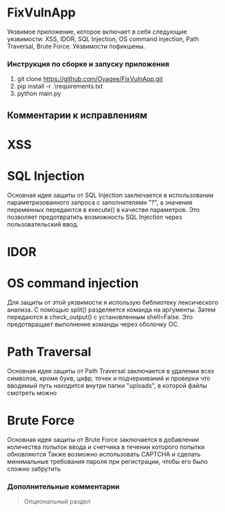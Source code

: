 # FixVulnApp
Уязвимое приложение, которое включает в себя следующие уязвимости: XSS, IDOR, SQL Injection, OS command injection, Path Traversal, Brute Force. Уязвимости пофикшены.

### Инструкция по сборке и запуску приложения
1. git clone https://github.com/Oyagee/FixVulnApp.git
2. pip install -r .\requirements.txt
3. python main.py

## Комментарии к исправлениям

# XSS

# SQL Injection

Основная идея защиты от SQL Injection заключается в использовании параметризованного запроса с заполнителями "?", а значения переменных передаются в execute() в качестве параметров. Это позволяет предотвратить возможность SQL Injection через пользовательский ввод.

# IDOR

# OS command injection

Для защиты от этой уязвимости я использую библиотеку лексического анализа.
С помощью split() разделяется команда на аргументы. Затем передаются в check_output() с установленным shell=False.
Это предотвращает выполнение команды через оболочку ОС.

# Path Traversal
Основная идея защиты от Path Traversal заключается в удалении всех символов, кроме букв, цифр, точек и подчеркиваний и проверки что вводимый путь находится внутри папки "uploads", в которой файлы смотреть можно

# Brute Force
Основная идея защиты от Brute Force заключается в добавлении количества попыток ввода и счетчика в течении которого попытки обновляются
Также возможно использовать CAPTCHA и сделать минимальные требования пароля при регистрации, чтобы его было сложно забрутить





### Дополнительные комментарии
> Опциональный раздел


